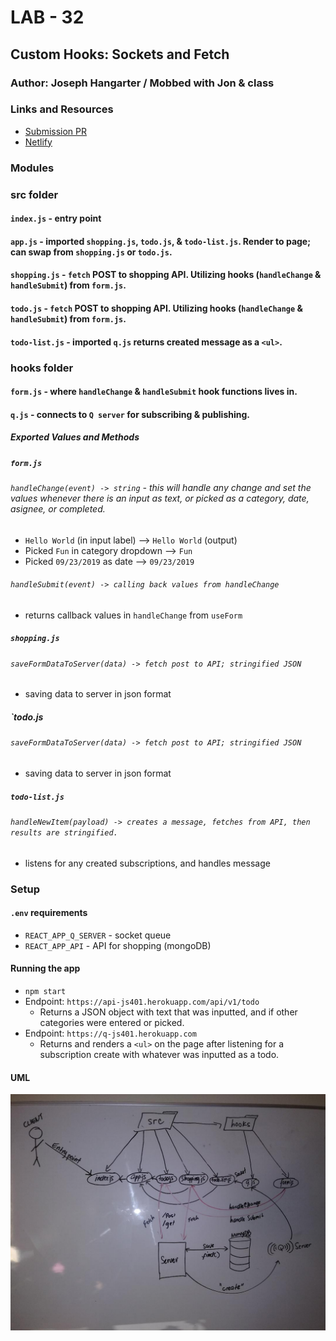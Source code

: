 # LAB - 32

## Custom Hooks: Sockets and Fetch

### Author: Joseph Hangarter / Mobbed with Jon & class

### Links and Resources
* [Submission PR](https://github.com/401-advanced-javascriptnights-joseph/lab-32-Custom-Hooks-Sockets-and-Fetch/pull/4)
* [Netlify](https://josephs-amazing-todo-list.netlify.com/)

### Modules
### src folder
#### `index.js` - entry point
#### `app.js` - imported `shopping.js`, `todo.js`, & `todo-list.js`. Render to page; can swap from `shopping.js` or `todo.js`.
#### `shopping.js` - `fetch` POST to shopping API. Utilizing hooks (`handleChange` & `handleSubmit`) from `form.js`.
#### `todo.js` - `fetch` POST to shopping API. Utilizing hooks (`handleChange` & `handleSubmit`) from `form.js`.
#### `todo-list.js` - imported `q.js` returns created message as a `<ul>`.

### hooks folder
#### `form.js` - where `handleChange` & `handleSubmit` hook functions lives in. 
#### `q.js` - connects to `Q server` for subscribing & publishing.

##### Exported Values and Methods

##### `form.js`
###### `handleChange(event) -> string` - this will handle any change and set the values whenever there is an input as text, or picked as a category, date, asignee, or completed.
* `Hello World` (in input label) --> `Hello World` (output)
* Picked `Fun` in category dropdown --> `Fun`
* Picked `09/23/2019` as date --> `09/23/2019`

###### `handleSubmit(event) -> calling back values from handleChange`
* returns callback values in `handleChange` from `useForm`

##### `shopping.js`
###### `saveFormDataToServer(data) -> fetch post to API; stringified JSON`
* saving data to server in json format

##### `todo.js
###### `saveFormDataToServer(data) -> fetch post to API; stringified JSON`
* saving data to server in json format

##### `todo-list.js`
###### `handleNewItem(payload) -> creates a message, fetches from API, then results are stringified. `
* listens for any created subscriptions, and handles message

### Setup
#### `.env` requirements
* `REACT_APP_Q_SERVER` - socket queue
* `REACT_APP_API` - API for shopping (mongoDB)

#### Running the app
* `npm start`
* Endpoint: `https://api-js401.herokuapp.com/api/v1/todo`
  * Returns a JSON object with text that was inputted, and if other categories were entered or picked.
* Endpoint: `https://q-js401.herokuapp.com`
  * Returns and renders a `<ul>` on the page after listening for a subscription create with whatever was inputted as a todo.
  
#### UML
![UML](./src/image/UML.jpg)
